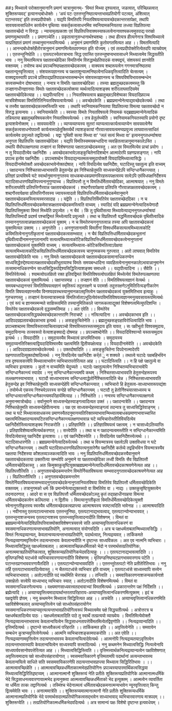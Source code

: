 ##३ मिथ्यात्वे परोक्तानुमानानि
प्रमाणं चात्रानुमानम्- ‘विमतं मिथ्या दृश्यत्वात्, जडत्वात्, परिच्छिन्नत्वात् शुक्तिरूप्यवद्’ इत्यानन्दबोधोक्तेः । ‘अयं पटः एतत्तन्तुनिष्ठात्यन्ताभावप्रतियोगी पटत्वत्, अंशित्वात् पटान्तरवद्’ इति तत्त्वप्रदीपोक्तेः ।
यद्यपि विमतिरपि नियतविषयत्वायावच्छेदकान्तरसापेक्षा, तथापि सावयवत्वसाधितेन कार्यत्वेन पृथिव्याः सकर्तृकत्वसाधनमिव स्वनियामकनियतया लध्व्या विप्रतिपत्त्या पक्षतावच्छेदो न विरुद्धः ।
न्यायामृतप्रकाशः
एवं विप्रतिपत्तिवाक्यस्याफलत्वेनानावश्यकत्वमुपपाद्य परपक्षे प्रमाणमुत्थापयति ।। प्रमाणञ्चेति।। प्रकृतत्वानुसन्धानार्थश्चशब्दः । तथा हीत्यत्र हीत्यनेनात्र विश्वमिथ्यात्वे यत्प्रतिज्ञातं प्रमाणं तच्चानुमानरूपमित्यर्थः । अनुमानं प्रमाणमिति कुतोवगतमित्यत आह ।। विमतमित्यादि ।। आनन्दबोधोक्तेर्हेतोरत्रानुमानं प्रमाणमित्येतदवगम्यत इति योज्यम् । एवं तत्वप्रदीपोक्तेरित्येतदपि व्याख्येयम् ।। एतत्तन्तुनिष्ठेति ।। एतत्पटस्येतरत्राभावः सिद्ध एवास्ति एतत्तन्तुष्वप्यभावसाधने मिथ्यात्वमेव सिद्धयतीति भावः । 
ननु विमतमित्यत्र पक्षतावच्छेदिका विमतिर्नाम विरुद्धार्थप्रतिपादकं वाक्यद्वयं, संशयरूपं ज्ञानवेति वक्तव्यम् । तयोश्च कथं प्रपञ्चनिष्ठपक्षतावच्छेदकत्वम् । वाक्यस्य शब्दरूपत्वेन गगनमात्रनिष्ठतया पक्षतान्यूनवृत्तित्वात् । संशयरूपज्ञानस्य च पक्षताशून्यात्मनिष्ठत्वेनाधिकवृत्तित्वादिति चेत्सत्यम् । वाक्यद्वयस्यापि प्रपञ्चे प्रतिपाद्यप्रतिपादकभावसम्बन्धेन संशयरूपज्ञानस्य च विषयविषयिभावसम्बन्धेन सत्त्वसम्भवेन दोषाभावात् । 
नन्वत्र न विमतिः पक्षतावच्छेदिका । तस्याः ब्रह्मतुच्छदकत्वमस्तु किं तज्ज्ञानाधीनज्ञानयाः विमतेः पक्षतावच्छेदकत्वोक्त्या व्यर्थत्वादित्याशङ्क्य शरीरलाघवादियमेव पक्षतावच्छेदिकेत्याह ।। यद्यपीत्यादिना ।। नियतविषयत्वाय ब्रह्मतुच्छाऽविशेष्यका वियदादिप्रपञ्च मात्रविशेष्यका विमतिरितिनियतविषयत्वायेत्यर्थः ।। अवच्छेदकेति । ब्रह्मप्रमान्येनेत्याद्यवच्छेदकेत्यर्थः । तथा च तस्यैव पक्षतावच्छेदकत्वमस्त्विति भावः । तथापि स्वनियामकनियतया विप्रतिपत्त्या विमत्या पक्षतावच्छेदो न विरुद्ध इत्यन्वयः ।। स्वनियामकेति ।। स्वस्याः विमतेः नियतविषयत्वे नियामकं यद्ब्रह्मप्रमान्येनेत्यादिकं तन्नियतया ब्रह्मतुच्छविषयकत्वेन नियतविषययेत्यर्थः । तत्र हेतुर्लघ्व्येति । स्वनियामकनियतस्यापि प्रयोगो दृष्ट इत्याशयेनोक्तम् ।। सावयवत्वेति ।। व्याप्यव्याप्यस्य सुतरां व्याप्यत्वात्कार्यत्वव्याप्येन सावयवत्वेनैव सकर्तृकत्वसाधनोपपत्तौ कार्यत्वरूपहेतूक्तिर्व्यर्थे त्याशङ्कायां गौरवात्सावयत्वमप्यप्रयुज्य लाघवात्तत्साधितं कार्यत्वमेव प्रयुज्यते तद्वदित्यर्थः ।
यद्वा ‘पृथिवी सत्या मिथ्या वा’ ‘जलं सत्यं मिथ्या वा’ इत्यननुगतधर्म्याश्रया अनुगता विप्रतिपत्तिः पक्षतावच्छेदिका । 
यद्यपि विमतिस्समयबन्धादिना व्यवहितत्वान्नानुमानकालेऽस्ति । तथापि सैवोपलक्षणतया तज्ज्ञानं वा विशेषणतया पक्षताऽवच्छेदकमस्तु । अत एव विमतमित्येव प्राचां प्रयोगः । 
न तु वियदादीत्येव पक्षनिर्देशः । अवच्छेदकाभावेऽसङ्कुचितेनादिशब्देन आत्मादेरपि ग्रहणप्रसङ्गात् । 
नापि प्रपञ्च इत्येव पक्षनिर्देशः । प्रपञ्चशब्देन वियदाद्यन्यतमतत्समुदायोक्तौ वियदादिमिथ्यात्वासिद्धेः । वियदादीनामेवोक्तौ अवच्छेदकाभावेनोक्तदोषात् । 
नापि वियदित्येव पक्षनिर्देशः, घटादिस्तु पक्षतुल्य इति वाच्यम् । पक्षादन्यत्र निश्चितसाध्याभाववति हेतुसन्देह इव निश्चितहेतुमति साध्यसन्देहेऽपि सन्दिग्धानैकान्त्यात् । प्रतिज्ञां प्रत्यविषये घटे स्वार्थानुमानानुगतस्य साधकबाधकप्रमाणविरहरूपपक्षत्वस्य सत्वेऽपि एवंविधपक्षनिर्देशस्य घटादिसाधारणविप्रतिपत्त्यनानुगुण्याच्च । विप्रतिपत्तौ तु न विमतिर्धर्मितावच्छेदिका, आत्माश्रयात् ।
ननु विमतेः शरीरलाघवेपि प्रतिपत्तिगौरवान्न पक्षतावच्छेदकत्वं । शब्दगौरवापेक्षया प्रतिपत्ति गौरवान्नपक्षतावच्छेदकत्वम् । शब्दगौरवापेक्षया प्रतिपत्तिगौरवस्य ज्यायस्त्वादतो विप्रतिपत्तिधर्मितावच्छेदकमेवानुमाने पक्षतावच्छेदकमस्त्वित्यस्वरसादाह ।। यद्वेति ।। विप्रतिपत्तिर्विमतिरेव पक्षतावच्छेददिका । न च विप्रतिपत्तिधर्मितावच्छेदकमेवात्रपक्षतावच्छेदकमस्त्विति वाच्यम् । स्यादिदं यदि ब्रह्मप्रमान्येनेत्यादिरूपेणादौ विप्रतिपत्तिमुक्त्वा विमतं मिथ्येति प्रयुज्येत । न चैवं । किं तु पृथिवीसत्या मिथ्यावेत्याद्यननुगतधर्म्याश्रयां विप्रतिपत्तिमादौ प्रदर्श्य पश्चाद्विमतं मिथ्येत्यादि प्रयुज्यते । तथा च विप्रतिपत्तौ यद्धर्मितावच्छेदकं पृथिवीत्वादिकं तस्याननुगतत्वान्नपक्षतावच्छेदकत्वं युक्तम् । न च विमतेरप्यननुगतत्वान्न तस्या अपि पक्षतावच्छेदकत्वं युक्तमित्यत उक्तम् ।। अनुगतेति ।। अननुगतानामपि विमतीनां विश्वधर्मिकसत्यत्वमिथ्यात्वकोटि कविमतित्वेनानुगतीकृतानां पक्षतावच्छेदकत्वसम्भवात् । न चैवं विप्रतिपत्तिधार्मितावच्छेदकभूतानां पृथिवीत्वादीनामननुगतानामपि सत्यत्वमिथ्यात्वकोटिकविप्रतिपत्तिधर्मिताववच्छेदकत्वेनानुगतानां पक्षतावच्छेदकत्वं युक्तमिति वाच्यम् । सत्यत्वमिथ्यात्व-कोटिकविमतित्वाऽपेक्षया सत्यत्वमिथ्यात्वकोटिकविप्रतिपत्तिधर्मितावच्छेदकत्वस्य चानुगमकस्य गुरुत्वात् । अतो लाघवात् विमतिरेव पक्षतावच्छेदिकेति भावः ।
ननु विमतेः पक्षतावच्छेदकत्वे पक्षतावच्छेदकसामानाधिकरण्येन साध्यसिद्धेरुद्देश्यत्वात्पक्षतावच्छेदकीभूतायाश्च विमतेः समयबन्धादिना व्यवहितत्वेनानुमानकालेऽभावान्नानुमानेन तत्सामानाधिकरण्येन साध्यसिद्धिरूपोद्देश्यसिद्धिरित्याशङ्क्य समाधत्ते ।। यद्यपीत्यादिना ।। सैवेति ।। विमतिरेवेत्यर्थः । श्यामत्वोपलक्षितो रक्त इतिवद्विमतं विमतिविषयत्वोपलक्षितं मिथ्येत्येवं विमतेरुपलक्षणतया पक्षतावच्छेदकत्वं युक्तमित्यर्थः । 
पक्षान्तरमाह ।। तज्ज्ञानं वेति ।। विमतिविषयत्वज्ञानं वेत्यर्थः । समयबन्धाद्यनन्तरं विमतिविषयत्वज्ञानं स्मृतिरूपं तदुत्तरक्षणे च परामर्शः तदुत्तरक्षणेऽनुमितिरित्यङ्गीकारेण विमति विषयत्वज्ञानस्यैव विनश्यदवस्थस्यानुमानकालवृत्तित्वेन पक्षतावच्छेदकत्वं युक्तमितिभाव इत्याहुः । 
गुरुचरणस्तु । तज्ज्ञानं वेत्यस्यात्रास्माकं विमतिर्जाताऽभूदित्येवंरूपविमतिविषयत्वज्ञानमनुव्यवसायरूपमित्यर्थः । एवं रूपं च ज्ञानमस्मन्मते साक्षिरूपमिति तस्यानुमितिकाले जागरूकत्वाद्युक्तं विशेषणत्वमित्युपदिशन्ति ।
विमतेरेव पक्षतावच्छेदकत्वे वृद्धसम्मतिमाह ।। अत एवेति ।। विमतेरेव पक्षतावच्छेदकत्वसिद्धयर्थमवच्छेदकान्तराणि निराचष्टे ।। नत्वित्यादिना ।। अवच्छेदकाभाव इति ।। आदिपदग्रह्यतावच्छेदकाभाव इत्यर्थः ।। असङ्कुचितेनेति ।। ब्रह्मतुच्छसङ्ग्रहाविरोधित्वादिति भावः । प्रपञ्चशब्दस्य विश्वविस्तारवाचित्वात्प्रपञ्चो विश्वविस्तारस्तत्समुदाय इति यावत् । सः पक्षीभूतो विश्वसमुदायः, समुदायिनान्यः तत्स्वरूपो वेत्याशङ्क्याद्ये दोषमाह ।। प्रपञ्चशब्देनेति ।। वियदादिविश्वान्यो यस्तत्समुदाय इत्यर्थः ।। वियदादीति ।। समुदायस्यैव मिथ्यात्वं प्राप्तमितिभावः । समुदायस्य समुदाय्यनतिरिक्तत्वाद्वियदादिविश्वस्यैव पक्षत्वमिति द्वितीयपक्षेत्वाह ।। वियदादीनामेवेति ।। अवच्छेदकेति ।। आदिपदग्राह्यतावच्छेदकेत्यर्थः ।। उक्तदोषादिति ।। असङ्कुचितेना दिपदेनात्मादेरपि ग्रहणापातादित्युक्तदोषादित्यर्थः । ननु वियदित्येव पक्षनिर्देशः कर्र्तंु न शक्यते । तथात्वे घटादेः पक्षबहिर्भावेन तत्र दृश्यत्वसत्त्वेपि मिथ्यात्वाभावेन व्यभिचारापत्तेरित्यत आह ।। घटादिस्त्विति ।। न हि पक्षे पक्षतुल्ये वा व्यभिचार इत्याशयः । कुतो न वाच्यमिति चेदुच्यते । घटादेः पक्षतुल्यत्वेन निश्चितव्यभिचाराभावेपि सन्दिग्धानैकान्त्यं स्यादेव । 
ननु सन्दिग्धानैकान्त्यमपि कथम् । निश्चितसाध्याभाववति हेतुसन्देहरूपस्य तल्लक्षणस्याभावात् । घटादौ साध्याभावस्य सन्दिग्धत्वाद्धेतोर्निश्चितत्वादिति चेन्न । निश्चितसाध्याभाववति हेतुसन्देह इव निश्चितहेतुमति साध्यसन्देहेपि सन्दिग्धानैकान्त्यात् । व्यभिचारो हि हेतुसत्व-साध्याभावरूपव्द्यंशः । तयोर्मध्ये एकस्य निश्चयेऽपरस्य सन्देहे सन्दिग्धानैकान्त्यम् । घटादौ तु हेतोर्निश्चयात्साध्यस्य च सन्दिग्धत्वात्सन्दिग्धानैकान्त्यमपरिहार्यमित्याह ।। निश्चितेति ।। 
नन्वस्य सन्दिग्धानैकान्त्यलक्षणत्वे अनुमानमात्रोच्छेदः । सर्वानुमाने साध्यसन्देहस्याङ्गत्वादित्यत उक्तं ।। पक्षादन्यत्रेति ।। पक्षादन्यत्र निश्चितहेतुमति साध्यसन्देहेपीत्यन्वयः । पक्ष एव साध्यसन्देहस्याङ्गत्वं तदन्यत्र तु साध्यसिद्धिरेवाङ्गम् । तथा च घटे मिथ्यात्वसाधकस्य प्रमाणस्यैतदनुमानव्यतिरिक्तस्याभावान्मिथ्यात्वबाधकप्रमाणाभावाच्चास्ति पक्षत्वमितिपक्षादन्यत्वघटितसन्दिग्धानैकान्त्यलक्षणाभावान्न घटे व्यभिचारोस्तीतिवियदित्येव पक्षनिर्देशोस्त्वित्याशङ्क्य निराकरोति ।। प्रतिज्ञामिति ।। प्रतिज्ञाविषयत्वं पक्षत्वम् । न चासाध्येऽतिव्याप्तिः । प्रतिज्ञाविशेष्यत्वमित्यर्थकरणात् ।। सत्त्वेपीति ।। तथा च न पक्षादन्यत्वमस्तीति न सन्दिग्धानैकान्त्यमिति वियदित्येवास्तु पक्षनिर्देश इत्याशयः ।। एवं पक्षनिर्देशस्येति ।। वियदित्येव पक्षनिर्देशस्येत्यर्थः ।। घटादिसाधारणेति ।। ब्रह्मप्रमान्येनेत्यादिरूपेत्यर्थः । तथा च वियन्मात्रस्य पक्षत्वेऽपि उक्तविधया न घटे सन्दिग्धानैकान्त्यम् । तथापि घटादिसाधारणविप्रतिपत्त्यनुसारेणैव पक्षनिर्देशे कर्तव्ये तद्वहिर्भावेन वियन्मात्रस्यैव पक्षतया निर्देशस्या कौशलव्यञ्जकत्वादिति भावः । 
ननु विप्रतिपत्तिधर्मितावच्छेदकस्यैवानुमाने पक्षतावच्छेदकताया उक्तरीत्या सम्भवेपि अनुमाने या पक्षतावच्छेदिका लध्वी विमतिः सैव विप्रतिपत्तौ धर्मितावच्छेदिकास्तु । अतः किमुक्तकुसृष्टियुक्तब्रह्मप्रमान्येनेत्यादिधर्मितावच्छेदकाश्रयणेनेत्यत आह ।। विप्रतिपत्तौत्विति ।। अनुगतावच्छेदकमन्तरेण विमतेर्नियतविषयत्वा सम्भवादनुगतावच्छेदकाश्रयणेनेत्यत आह ।। विप्रतिपत्तौत्विति ।। अनुगतावच्छेदकमन्तरेण विमतेर्नियतविषयत्वासम्भवादनुगतावच्छेदकेनानुगतानियतविषया विमतिरेव विप्रतिपत्तौ धर्मितावच्छेदिकेति वक्तव्यम् । तत्रानुगमको धर्मः किं प्रमान्येनेत्याद्युक्तरूपो वा विमतिरेव वा । नाद्यः । उक्तकुसृष्टियुक्तत्वेन तदनादरणात् । आदरे वा स एव विप्रतिपत्तौ धर्मितावच्छेदकोऽस्तु कृतं तद्ग्रहाधीनग्रहया विमत्या धर्मितावच्छेदकत्वेन कल्पितया । न द्वितीयः । विमत्यानुगतीकृता विमतिर्धर्मितावच्छेदिकेत्युक्तौ स्वेनानुगतीकृतस्य स्वस्यैव धर्मितावच्छेदकत्वप्राप्त्या आत्माश्रयस्य स्पष्टत्वदिति भावेनाह ।। आत्माश्रयादिति ।।
नवीनास्तु एतत्पटात्यन्ताभावः एतत्तन्तुनिष्ठः, एतत्पटानाद्यभावत्वाद्, एतत्पटान्योन्याभाववत् । एतत्तन्तुनाशजन्यस्य एतत्पटनाशस्य एतत्तन्त्ववृत्तित्वादनादीति विशेषणम् । 
विमतं वा ब्रह्मप्रमान्येनेत्यादिविप्रतिपत्तिवाक्योक्तविशेषणत्रयवत्त्वे सति अव्याप्यवृत्तित्वानधिकरणं वा स्वसमानाधिकरणात्यन्ताभावप्रतियोगि, अनात्मत्वात् संयोगवदिति । अत्र च पक्षधर्मताबलान्मिथ्यात्वसिद्धिः । 
विमतं नित्यद्रव्यान्यत्, केवलान्वय्यत्यन्ताभावप्रतियोगि, पदार्थत्वात्, नित्यद्रव्यवत् । तार्किकमते नित्यद्रव्याणामवृत्तित्वेन तदत्यन्ताभावः केवलान्वयीति न दृष्टान्तः साध्यविकलः । अत एव नात्मनि व्यभिचारः । मिथ्यात्वसिद्धिस्तु पक्षधर्मताबलात् । 
आत्मत्वावच्छिन्नधर्मिताको भेदो न परमार्थसत्प्रतियोगिकः, अनात्ममात्रप्रतियोगिकत्वात्, शुक्तिरूप्यप्रतियोगिकभेदवदित्याहुः ।
।। एतत्पटानाद्यभावत्वादिति ।। मृत्पिण्डनिष्ठे घटध्वंसे व्यभिचारवारणायानादीति विशेषणम्  । मृत्पिण्डनिष्ठघटप्रागभाववारणाय पटेति । पटान्तरप्रागभाववारणायैतदिति ।। एतत्पटान्योन्याभाववदिति ।। एतत्तन्तुरेतत्पटो नेति प्रतीतेरितिभावः । ननु तर्हि एतत्पटाभावत्वादित्येवास्तु । न चैतत्पटध्वंसे व्यभिचार इति वाच्यम्  । एतत्पटध्वंसे साध्यस्यापि सत्त्वेन व्यभिचाराभावात् । अतोऽनादीति पदं व्यर्थमिति चेत्तत्राह ।। तन्त्विति ।। समवायिकारणनाशजन्यकार्यनाशे उक्तहेतोः सत्त्वेपि साध्याभाद्  व्यभिचारः स्यात् । अतोऽनादीति विशेषणमित्यर्थः । विमतं वा स्वसमानाधिकरणेत्यन्वयः । वक्ष्यमाणसाध्यवत्त्वतदभावाभ्यां विमतमित्यर्थः । 
प्रकारान्तरेण पक्षं निर्दिशति ।। ब्रह्मेत्यादि ।। अव्याप्यवृत्तित्वमादायार्थान्तरतापरिहाराय-अव्याप्यवृत्तित्वानधिकरणमित्युक्तम्  । इदं च पक्षद्वयेपि ज्ञेयम्  । ननु कथमनेन मिथ्यात्व सिद्धिरित्यत आह ।। अत्रचेति ।। अव्याप्यवृत्तित्वानधिकरणमिति पक्षविशेषेणबलात् अव्याप्यवृत्तित्वेन पक्षे साध्योपसंहारायोगेन स्वसमानाधिकरणव्याप्यवृत्त्यत्यन्ताभावप्रतियोगित्वरूपं मिथ्यात्वमेव पक्षे सिद्ध्यतीत्यर्थः । अत्रोत्तरत्र च पक्षधर्मबलादित्येव पाठः । पक्षधर्मताबलादिति पाठे तु स्वार्थे तल्प्रत्ययो व्याख्येयः । 
विमतिमित्येवोक्तौ नित्यद्रव्यात्यन्ताभावस्य केवलान्वयित्वेन सिद्धसाधनतापत्तेर्विमतमित्येतद्विवृणोति ।। नित्यद्रव्यान्यदिति ।। वृत्तिमदित्यर्थः । दृष्टान्ते साध्यवैकल्यं परिहरति ।। तार्किकमत इति ।। अवृत्तित्वेनेति ।। समवायेन सम्बधेन कुत्राप्यवृत्तित्वेनेत्यर्थः । आत्मनि व्यभिचारशङ्कामपाकरोति ।। अत एवेति ।। नित्यद्रव्याणामवृत्तित्वेन तदत्यन्ताभावस्य केवलान्वयित्वादेवेत्यर्थः । आत्मनोपि नित्यद्रव्यतयाऽवृत्तित्वेन तदत्यन्ताभावस्यापि केवलान्वयित्वेन साध्यस्यापि सत्त्वादित्यर्थः । ननु कथमनेन मिथ्यात्वसिद्धिः नित्यत्वेनापि साध्यपर्यवसानोपपत्तेरित्यत आह ।। मिथ्यात्वसिद्धिस्त्विति ।। वृत्तिमत्त्वार्थकनित्यद्रव्यान्यत्वेन पक्षविशेषणात् अवृत्तित्वमादाय पक्षे साध्योपसंहारायोगात् । स्वसमवायिकारणे वृत्तिमतामपि पदार्थानां अत्यन्ताभावस्य केवलान्वयित्वे साधिते सति स्वसमवायिकारणेपि तदत्यन्ताभावप्राप्त्या मिथ्यात्व सिद्धिरितिभावः ।
।। आत्मत्वावच्छिन्नेति ।। आत्मत्वावच्छिन्नधर्मिताकात्मभेदप्रतियोगिनः प्रपञ्चस्यापारमार्थिकत्वसिद्धया मिथ्यात्वसिद्धिरितिद्रष्टव्यम्  । आत्मानात्मानौ शुक्तिरूप्यं नेति प्रतीतेः शुक्तिरूप्यप्रतियोगिके आत्मानात्मधर्मिके भेदे सिद्धसाधनत्ववारणायात्मभेद इत्यनुक्त्वा आत्मत्वावच्छिन्नधर्मिताको भेद इत्युक्तम् । आत्मत्वेन व्यावर्तिता या धर्मिता तत्कः तद्वानित्यर्थः । तस्मिंश्च भेदेनात्मत्वं धर्मितावच्छेदकमनात्मन्यभावेन न्यूनवृत्तित्वात् किन्तु द्वित्वमेवेति भावः ।। अनात्ममात्रेति ।। शुक्तिरूप्यमात्मानात्मानौ नेति प्रतीतेः शुक्तिरूप्यधर्मिके आत्मानात्मप्रतियोगिके भेदे परमार्थसदात्मप्रतियोगिकत्वसद्भावेन साध्याभावाद्  व्यभिचारवारणाय मात्रपदम्  ।। शुक्तिरूप्येति ।। तत्प्रतियोगिकात्मधर्मिकभेदवदित्यर्थः । अत्र सामान्यं पक्षः विशेषो दृष्टान्त इत्यवधेयम्  ।
 